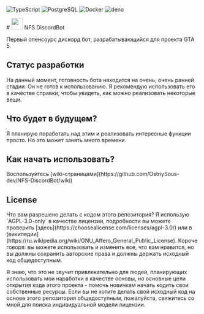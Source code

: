 <p>
    <img alt="TypeScript" src="https://img.shields.io/badge/-TypeScript-007ACC?style=flat-square&logo=typescript&logoColor=white" />
    <img alt="PostgreSQL" src="https://img.shields.io/badge/-PostgreSQL-336791?style=flat-square&logo=postgresql&logoColor=white" />
    <img alt="Docker" src="https://img.shields.io/badge/-Docker-46a2f1?style=flat-square&logo=docker&logoColor=white" />
    <img alt="deno" src="https://img.shields.io/badge/-Deno-000000?style=flat-square&logo=deno&logoColor=white" />
</p>
# <img src="https://emojis.slackmojis.com/emojis/images/1531849430/4246/blob-sunglasses.gif?1531849430" width="30"/> NFS DiscordBot
<p> Первый опенсоурс дискорд бот, разрабатывающийся для проекта GTA 5. </p>
<h2> Статус разработки </h2>
<p> На данный момент, готовность бота находится на очень, очень ранней стадии. Он не готов к использованию. Я рекомендую использовать его в качестве справки, чтобы увидеть, как можно реализовать некоторые вещи. </p>
<h2> Что будет в будущем? </h2>
<p> Я планирую поработать над этим и реализовать интересные функции просто. Но это может занять много времени. </p>
<h2> Как начать использовать? </h2>
Воспользуйтесь [wiki-страницами](https://github.com/OstriySous-dev/NFS-DiscordBot/wiki)
<h2> License </h2>
Что вам разрешено делать с кодом этого репозитория? Я использую `AGPL-3.0-only` в качестве лицензии, подробности вы можете проверить [здесь](https://choosealicense.com/licenses/agpl-3.0/) или в [википедии](https://ru.wikipedia.org/wiki/GNU_Affero_General_Public_License). Короче говоря: вы можете использовать и изменять все, что вам нравится, но вы должны сохранить авторские права и должны держать исходный код общедоступным.

Я знаю, что это не звучит привлекательно для людей, планирующих использовать мои наработки в качестве основы, но основные цели открытия кода этого проекта - помочь новичкам начать кодить свои собственные ресурсы. Если вы не хотите делать свой исходный код на основе этого репозитория общедоступным, пожалуйста, свяжитесь со мной для поиска индивидуальной модели лицензии.